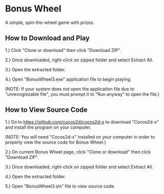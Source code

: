 # Bonus Wheel
A simple, spin-the-wheel game with prizes.

## How to Download and Play
1.) Click "Clone or download" then click "Download ZIP".

2.) Once downloaded, right-click on zipped folder and select Extract All.

3.) Open the extracted folder.

4.) Open "BonusWheel3.exe" application file to begin playing.

(NOTE: If your system does not open the application file due to "unrecognizable file", you must prompt it to "Run anyway" to open the file.)

## How to View Source Code
1.) Go to https://github.com/cocos2d/cocos2d-x to download "Cocos2d-x" and install the program on your computer.

(NOTE: You will need "Cocos2d-x" installed on your computer in order to properly view the source code for Bonus Wheel.)

2.) On current Bonus Wheel page, click "Clone or download" then click "Download ZIP".

3.) Once downloaded, right-click on zipped folder and select Extract All.

4.) Open the extracted folder.

5.) Open "BonusWheel3.sln" file to view source code.
